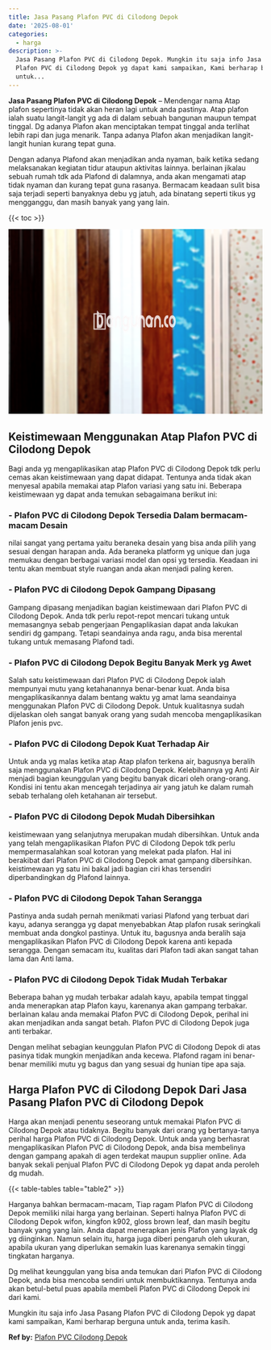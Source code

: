 ```yaml
---
title: Jasa Pasang Plafon PVC di Cilodong Depok
date: '2025-08-01'
categories:
  - harga
description: >-
  Jasa Pasang Plafon PVC di Cilodong Depok. Mungkin itu saja info Jasa Pasang
  Plafon PVC di Cilodong Depok yg dapat kami sampaikan, Kami berharap berguna
  untuk...
---
```


**Jasa Pasang Plafon PVC di Cilodong Depok** – Mendengar nama Atap plafon sepertinya tidak akan heran lagi untuk anda pastinya. Atap plafon ialah suatu langit-langit yg ada di dalam sebuah bangunan maupun tempat tinggal. Dg adanya Plafon akan menciptakan tempat tinggal anda terlihat lebih rapi dan juga menarik. Tanpa adanya Plafon akan menjadikan langit-langit hunian kurang tepat guna.

Dengan adanya Plafond akan menjadikan anda nyaman, baik ketika sedang melaksanakan kegiatan tidur ataupun aktivitas lainnya. berlainan jikalau sebuah rumah tdk ada Plafond di dalamnya, anda akan mengamati atap tidak nyaman dan kurang tepat guna rasanya. Bermacam keadaan sulit bisa saja terjadi seperti banyaknya debu yg jatuh, ada binatang seperti tikus yg mengganggu, dan masih banyak yang yang lain.

{{< toc >}}

![Jasa Pasang Plafon PVC di Cilodong Depok](/images/flafond-pvc-murah20.png)

## Keistimewaan Menggunakan Atap Plafon PVC di Cilodong Depok

Bagi anda yg mengaplikasikan atap Plafon PVC di Cilodong Depok tdk perlu cemas akan keistimewaan yang dapat didapat. Tentunya anda tidak akan menyesal apabila memakai atap Plafon variasi yang satu ini. Beberapa keistimewaan yg dapat anda temukan sebagaimana berikut ini:

### \- Plafon PVC di Cilodong Depok Tersedia Dalam bermacam-macam Desain

nilai sangat yang pertama yaitu beraneka desain yang bisa anda pilih yang sesuai dengan harapan anda. Ada beraneka platform yg unique dan juga memukau dengan berbagai variasi model dan opsi yg tersedia. Keadaan ini tentu akan membuat style ruangan anda akan menjadi paling keren.

### \- Plafon PVC di Cilodong Depok Gampang Dipasang

Gampang dipasang menjadikan bagian keistimewaan dari Plafon PVC di Cilodong Depok. Anda tdk perlu repot-repot mencari tukang untuk memasangnya sebab pengerjaan Pengaplikasian dapat anda lakukan sendiri dg gampang. Tetapi seandainya anda ragu, anda bisa merental tukang untuk memasang Plafond tadi.

### \- Plafon PVC di Cilodong Depok Begitu Banyak Merk yg Awet

Salah satu keistimewaan dari Plafon PVC di Cilodong Depok ialah mempunyai mutu yang ketahanannya benar-benar kuat. Anda bisa mengaplikasikannya dalam bentang waktu yg amat lama seandainya menggunakan Plafon PVC di Cilodong Depok. Untuk kualitasnya sudah dijelaskan oleh sangat banyak orang yang sudah mencoba mengaplikasikan Plafon jenis pvc.

### \- Plafon PVC di Cilodong Depok Kuat Terhadap Air

Untuk anda yg malas ketika atap Atap plafon terkena air, bagusnya beralih saja menggunakan Plafon PVC di Cilodong Depok. Kelebihannya yg Anti Air menjadi bagian keunggulan yang begitu banyak dicari oleh orang-orang. Kondisi ini tentu akan mencegah terjadinya air yang jatuh ke dalam rumah sebab terhalang oleh ketahanan air tersebut.

### \- Plafon PVC di Cilodong Depok Mudah Dibersihkan

keistimewaan yang selanjutnya merupakan mudah dibersihkan. Untuk anda yang telah mengaplikasikan Plafon PVC di Cilodong Depok tdk perlu mempermasalahkan soal kotoran yang melekat pada plafon. Hal ini berakibat dari Plafon PVC di Cilodong Depok amat gampang dibersihkan. keistimewaan yg satu ini bakal jadi bagian ciri khas tersendiri diperbandingkan dg Plafond lainnya.

### \- Plafon PVC di Cilodong Depok Tahan Serangga

Pastinya anda sudah pernah menikmati variasi Plafond yang terbuat dari kayu, adanya serangga yg dapat menyebabkan Atap plafon rusak seringkali membuat anda dongkol pastinya. Untuk itu, bagusnya anda beralih saja mengaplikasikan Plafon PVC di Cilodong Depok karena anti kepada serangga. Dengan semacam itu, kualitas dari Plafon tadi akan sangat tahan lama dan Anti lama.

### \- Plafon PVC di Cilodong Depok Tidak Mudah Terbakar

Beberapa bahan yg mudah terbakar adalah kayu, apabila tempat tinggal anda menerapkan atap Plafon kayu, karenanya akan gampang terbakar. berlainan kalau anda memakai Plafon PVC di Cilodong Depok, perihal ini akan menjadikan anda sangat betah. Plafon PVC di Cilodong Depok juga anti terbakar.

Dengan melihat sebagian keunggulan Plafon PVC di Cilodong Depok di atas pasinya tidak mungkin menjadikan anda kecewa. Plafond ragam ini benar-benar memiliki mutu yg bagus dan yang sesuai dg hunian tipe apa saja.

## Harga Plafon PVC di Cilodong Depok Dari Jasa Pasang Plafon PVC di Cilodong Depok

Harga akan menjadi penentu seseorang untuk memakai Plafon PVC di Cilodong Depok atau tidaknya. Begitu banyak dari orang yg bertanya-tanya perihal harga Plafon PVC di Cilodong Depok. Untuk anda yang berhasrat mengaplikasikan Plafon PVC di Cilodong Depok, anda bisa membelinya dengan gampang apakah di agen terdekat maupun supplier online. Ada banyak sekali penjual Plafon PVC di Cilodong Depok yg dapat anda peroleh dg mudah.

{{< table-tables table="table2" >}}

Harganya bahkan bermacam-macam, Tiap ragam Plafon PVC di Cilodong Depok memiliki nilai harga yang berlainan. Seperti halnya Plafon PVC di Cilodong Depok wifon, kingfon k902, gloss brown leaf, dan masih begitu banyak yang yang lain. Anda dapat menerapkan jenis Plafon yang layak dg yg diinginkan. Namun selain itu, harga juga diberi pengaruh oleh ukuran, apabila ukuran yang diperlukan semakin luas karenanya semakin tinggi tingkatan harganya.

Dg melihat keunggulan yang bisa anda temukan dari Plafon PVC di Cilodong Depok, anda bisa mencoba sendiri untuk membuktikannya. Tentunya anda akan betul-betul puas apabila membeli Plafon PVC di Cilodong Depok ini dari kami.

Mungkin itu saja info Jasa Pasang Plafon PVC di Cilodong Depok yg dapat kami sampaikan, Kami berharap berguna untuk anda, terima kasih.

**Ref by:** [Plafon PVC Cilodong Depok](https://id.wikipedia.org/wiki/Plafon)
